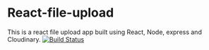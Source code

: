 # React-file-upload
This is a react file upload app built using React, Node,  express and Cloudinary.
[![Build Status](https://travis-ci.com/Oliver-ke/React-file-upload.svg?branch=master)](https://travis-ci.com/Oliver-ke/React-file-upload)
